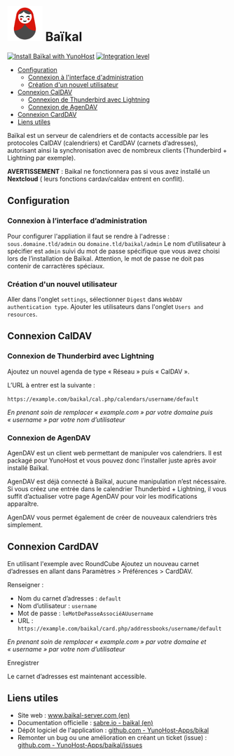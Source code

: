 # <img src="/images/baikal_logo.png" height="80px" alt="Baïkal's logo"> Baïkal

[![Install Baïkal with YunoHost](https://install-app.yunohost.org/install-with-yunohost.png)](https://install-app.yunohost.org/?app=baikal) [![Integration level](https://dash.yunohost.org/integration/baikal.svg)](https://dash.yunohost.org/appci/app/baikal)

- [Configuration](#Configuration)
  - [Connexion à l'interface d'administration](#Connexion-à-l-interface-d-administration)
  - [Création d'un nouvel utilisateur](#Création-d-un-nouvel-utilisateur)
- [Connexion CalDAV](#Connexion-CalDAV)
  - [Connexion de Thunderbird avec Lightning](#Connexion-de-Thunderbird-avec-Lightning)
  - [Connexion de AgenDAV](#Connexion-de-AgenDAV)
- [Connexion CardDAV](#Connexion-CardDAV)
- [Liens utiles](#liens-utiles)

Baïkal est un serveur de calendriers et de contacts accessible par les protocoles CalDAV (calendriers) et CardDAV (carnets d’adresses), autorisant ainsi la synchronisation avec de nombreux clients (Thunderbird + Lightning par exemple).

**AVERTISSEMENT** : Baikal ne fonctionnera pas si vous avez installé un **Nextcloud** ( leurs fonctions cardav/caldav entrent en conflit).

## Configuration

### Connexion à l’interface d’administration

Pour configurer l'appliation il faut se rendre à l'adresse : `sous.domaine.tld/admin` ou `domaine.tld/baikal/admin`
Le nom d’utilisateur à spécifier est `admin` suivi du mot de passe spécifique que vous avez choisi lors de l’installation de Baïkal. Attention, le mot de passe ne doit pas contenir de carractères spéciaux.

### Création d'un nouvel utilisateur

Aller dans l'onglet `settings`, sélectionner `Digest` dans `WebDAV authentication type`.
Ajouter les utilisateurs dans  l'onglet `Users and  resources`.

## Connexion CalDAV

### Connexion de Thunderbird avec Lightning

Ajoutez un nouvel agenda de type « Réseau » puis « CalDAV ».

L’URL à entrer est la suivante :

`https://example.com/baikal/cal.php/calendars/username/default`

*En prenant soin de remplacer « example.com » par votre domaine puis « username » par votre nom d’utilisateur*

### Connexion de AgenDAV

AgenDAV est un client web permettant de manipuler vos calendriers. Il est packagé pour YunoHost et vous pouvez donc l’installer juste après avoir installé Baïkal.

AgenDAV est déjà connecté à Baïkal, aucune manipulation n’est nécessaire. Si vous créez une entrée dans le calendrier Thunderbird + Lightning, il vous suffit d’actualiser votre page AgenDAV pour voir les modifications apparaître.

AgenDAV vous permet également de créer de nouveaux calendriers très simplement.

## Connexion CardDAV

En utilisant l'exemple avec RoundCube Ajoutez un nouveau carnet d’adresses en allant dans Paramètres > Préférences > CardDAV.

Renseigner :
+ Nom du carnet d’adresses : `default`
+ Nom d’utilisateur : `username`
+ Mot de passe : `leMotDePasseAssociéAUusername`
+ URL : `https://example.com/baikal/card.php/addressbooks/username/default`

*En prenant soin de remplacer « example.com » par votre domaine et « username » par votre nom d’utilisateur*

Enregistrer

Le carnet d’adresses est maintenant accessible.

## Liens utiles

 + Site web : [www.baikal-server.com (en)](http://www.baikal-server.com/)
 + Documentation officielle : [sabre.io - baikal (en)](https://sabre.io/baikal/)
 + Dépôt logiciel de l'application : [github.com - YunoHost-Apps/bikal](https://github.com/YunoHost-apps/baikal_ynh)
 + Remonter un bug ou une amélioration en créant un ticket (issue) : [github.com - YunoHost-Apps/baikal/issues](https://github.com/YunoHost-apps/baikal_ynh/issues)
